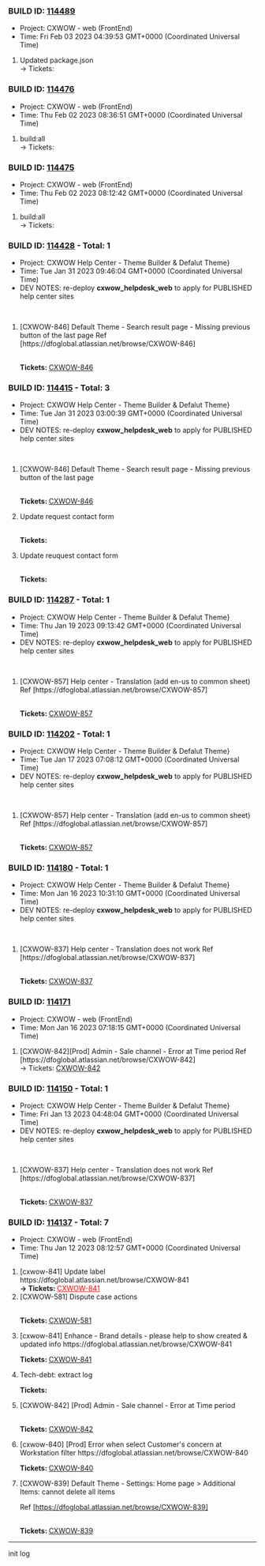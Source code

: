 



### BUILD ID: [114489](https://dfoglobal.visualstudio.com/DFO/_build/results?buildId=114489&view=results)<br>  
<ul>
<li>Project: CXWOW - web (FrontEnd)</li>
<li>Time: Fri Feb 03 2023 04:39:53 GMT+0000 (Coordinated Universal Time)</li>
</ul>
<ol><li>Updated package.json <div>&rarr; Tickets:  </div></li></ol>



### BUILD ID: [114476](https://dfoglobal.visualstudio.com/DFO/_build/results?buildId=114476&view=results)<br>  
<ul>
<li>Project: CXWOW - web (FrontEnd)</li>
<li>Time: Thu Feb 02 2023 08:36:51 GMT+0000 (Coordinated Universal Time)</li>
</ul>
<ol><li>build:all <div>&rarr; Tickets:  </div></li></ol>



### BUILD ID: [114475](https://dfoglobal.visualstudio.com/DFO/_build/results?buildId=114475&view=results)<br>  
<ul>
<li>Project: CXWOW - web (FrontEnd)</li>
<li>Time: Thu Feb 02 2023 08:12:42 GMT+0000 (Coordinated Universal Time)</li>
</ul>
<ol><li>build:all <div>&rarr; Tickets:  </div></li></ol>



### BUILD ID: [114428](https://dfoglobal.visualstudio.com/DFO/_build/results?buildId=114428&view=results) - Total: 1 <br>  
<ul>
<li>Project: CXWOW Help Center - Theme Builder & Defalut Theme}</li>
<li>Time: Tue Jan 31 2023 09:46:04 GMT+0000 (Coordinated Universal Time)</li>
<li>DEV NOTES: re-deploy <strong>cxwow_helpdesk_web</strong> to apply for PUBLISHED help center sites</li>
</ul> 
<br>  
<ol><li> [CXWOW-846] Default Theme - Search result page - Missing previous button of the last page
Ref
[https://dfoglobal.atlassian.net/browse/CXWOW-846]
 
 <br> <strong>Tickets: </strong><a href="https://dfoglobal.atlassian.net/browse/CXWOW-846">CXWOW-846</a> </li></ol>



### BUILD ID: [114415](https://dfoglobal.visualstudio.com/DFO/_build/results?buildId=114415&view=results) - Total: 3 <br>  
<ul>
<li>Project: CXWOW Help Center - Theme Builder & Defalut Theme}</li>
<li>Time: Tue Jan 31 2023 03:00:39 GMT+0000 (Coordinated Universal Time)</li>
<li>DEV NOTES: re-deploy <strong>cxwow_helpdesk_web</strong> to apply for PUBLISHED help center sites</li>
</ul> 
<br>  
<ol><li> [CXWOW-846] Default Theme - Search result page - Missing previous button of the last page
 
 <br> <strong>Tickets: </strong><a href="https://dfoglobal.atlassian.net/browse/CXWOW-846">CXWOW-846</a> </li>
<li> Update request contact form
 
 <br> <strong>Tickets: </strong> </li>
<li> Update reuquest contact form
 
 <br> <strong>Tickets: </strong> </li></ol>



### BUILD ID: [114287](https://dfoglobal.visualstudio.com/DFO/_build/results?buildId=114287&view=results) - Total: 1 <br>  
<ul>
<li>Project: CXWOW Help Center - Theme Builder & Defalut Theme}</li>
<li>Time: Thu Jan 19 2023 09:13:42 GMT+0000 (Coordinated Universal Time)</li>
<li>DEV NOTES: re-deploy <strong>cxwow_helpdesk_web</strong> to apply for PUBLISHED help center sites</li>
</ul> 
<br>  
<ol><li> [CXWOW-857] Help center - Translation (add en-us to common sheet)
Ref
[https://dfoglobal.atlassian.net/browse/CXWOW-857]
 
 <br> <strong>Tickets: </strong><a href="https://dfoglobal.atlassian.net/browse/CXWOW-857">CXWOW-857</a> </li></ol>



### BUILD ID: [114202](https://dfoglobal.visualstudio.com/DFO/_build/results?buildId=114202&view=results) - Total: 1 <br>  
<ul>
<li>Project: CXWOW Help Center - Theme Builder & Defalut Theme}</li>
<li>Time: Tue Jan 17 2023 07:08:12 GMT+0000 (Coordinated Universal Time)</li>
<li>DEV NOTES: re-deploy <strong>cxwow_helpdesk_web</strong> to apply for PUBLISHED help center sites</li>
</ul> 
<br>  
<ol><li> [CXWOW-857] Help center - Translation (add en-us to common sheet)
Ref
[https://dfoglobal.atlassian.net/browse/CXWOW-857]
 
 <br> <strong>Tickets: </strong><a href="https://dfoglobal.atlassian.net/browse/CXWOW-857">CXWOW-857</a> </li></ol>



### BUILD ID: [114180](https://dfoglobal.visualstudio.com/DFO/_build/results?buildId=114180&view=results) - Total: 1 <br>  
<ul>
<li>Project: CXWOW Help Center - Theme Builder & Defalut Theme}</li>
<li>Time: Mon Jan 16 2023 10:31:10 GMT+0000 (Coordinated Universal Time)</li>
<li>DEV NOTES: re-deploy <strong>cxwow_helpdesk_web</strong> to apply for PUBLISHED help center sites</li>
</ul> 
<br>  
<ol><li> [CXWOW-837] Help center - Translation does not work
Ref
[https://dfoglobal.atlassian.net/browse/CXWOW-837]
 
 <br> <strong>Tickets: </strong><a href="https://dfoglobal.atlassian.net/browse/CXWOW-837">CXWOW-837</a> </li></ol>



### BUILD ID: [114171](https://dfoglobal.visualstudio.com/DFO/_build/results?buildId=114171&view=results)<br>  
<ul>
<li>Project: CXWOW - web (FrontEnd)</li>
<li>Time: Mon Jan 16 2023 07:18:15 GMT+0000 (Coordinated Universal Time)</li>
</ul>
<ol><li>[CXWOW-842][Prod] Admin - Sale channel - Error at Time period
Ref
[https://dfoglobal.atlassian.net/browse/CXWOW-842] <div>&rarr; Tickets: <a href="https://dfoglobal.atlassian.net/browse/CXWOW-842">CXWOW-842</a> </div></li></ol>



### BUILD ID: [114150](https://dfoglobal.visualstudio.com/DFO/_build/results?buildId=114150&view=results) - Total: 1 <br>  
<ul>
<li>Project: CXWOW Help Center - Theme Builder & Defalut Theme}</li>
<li>Time: Fri Jan 13 2023 04:48:04 GMT+0000 (Coordinated Universal Time)</li>
<li>DEV NOTES: re-deploy <strong>cxwow_helpdesk_web</strong> to apply for PUBLISHED help center sites</li>
</ul> 
<br>  
<ol><li> [CXWOW-837] Help center - Translation does not work
Ref
[https://dfoglobal.atlassian.net/browse/CXWOW-837]
 
 <br> <strong>Tickets: </strong><a href="https://dfoglobal.atlassian.net/browse/CXWOW-837">CXWOW-837</a> </li></ol>



### BUILD ID: [114137](https://dfoglobal.visualstudio.com/DFO/_build/results?buildId=114137&view=results) - Total: 7 <br>  
<ul>
<li>Project: CXWOW - web (FrontEnd)</li>
<li>Time: Thu Jan 12 2023 08:12:57 GMT+0000 (Coordinated Universal Time)</li>
</ul>
<ol><li> [cxwow-841] Update label
https://dfoglobal.atlassian.net/browse/CXWOW-841
 
<div>
<strong> &rarr; Tickets: </strong><a href="https://dfoglobal.atlassian.net/browse/CXWOW-841" style="color:red">CXWOW-841</a>
 </div>

  </li>
<li> [CXWOW-581] Dispute case actions
 
 <br> <strong>Tickets: </strong><a href="https://dfoglobal.atlassian.net/browse/CXWOW-581">CXWOW-581</a> </li>
<li> [cxwow-841] Enhance - Brand details - please help to show created & updated info
https://dfoglobal.atlassian.net/browse/CXWOW-841
 
 <strong>Tickets: </strong><a href="https://dfoglobal.atlassian.net/browse/CXWOW-841">CXWOW-841</a> </li>
<li> Tech-debt: extract log
 
 <strong>Tickets: </strong> </li>
<li> [CXWOW-842] [Prod] Admin - Sale channel - Error at Time period
 
 <br> <strong>Tickets: </strong><a href="https://dfoglobal.atlassian.net/browse/CXWOW-842">CXWOW-842</a> </li>
<li> [cxwow-840] [Prod] Error when select Customer's concern at Workstation filter
https://dfoglobal.atlassian.net/browse/CXWOW-840
 
 <strong>Tickets: </strong><a href="https://dfoglobal.atlassian.net/browse/CXWOW-840">CXWOW-840</a> </li>
<li> [CXWOW-839] Default Theme - Settings: Home page > Additional Items: cannot delete all items

Ref
[https://dfoglobal.atlassian.net/browse/CXWOW-839]
 
 <br> <strong>Tickets: </strong><a href="https://dfoglobal.atlassian.net/browse/CXWOW-839">CXWOW-839</a> </li>
</ol>


 ***
 init log
